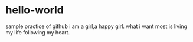 # hello-world
sample practice of github
i am a girl,a happy girl.
what i want most is living my life following my heart.

